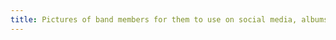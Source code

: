 ```yaml
---
title: Pictures of band members for them to use on social media, albums, and other marketing utensils.
---
```

